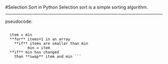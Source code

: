 #Selection Sort in Python
Selection sort is a simple sorting algorithm. 
***
pseudocode: 
``` **for** items in an array

  item = min 
  **for** items+1 in an array
    **if** items are smallar than min 
          min = item
  **if** min has changed
    than **swap** item and min ``` 

